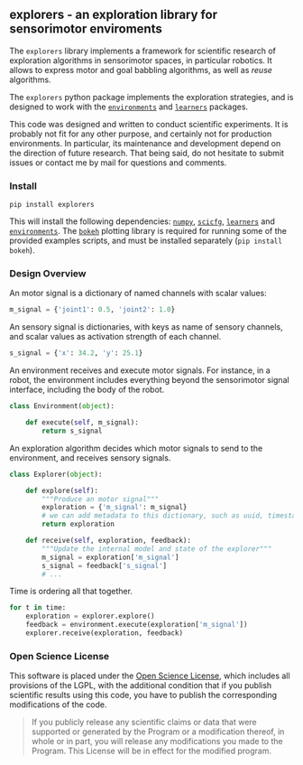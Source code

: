 ## explorers - an exploration library for sensorimotor enviroments

The `explorers` library implements a framework for scientific research of exploration algorithms in sensorimotor spaces, in particular robotics. It allows to express motor and goal babbling algorithms, as well as *reuse* algorithms.

The `explorers` python package implements the exploration strategies, and is designed to work with the [`environments`](https://github.com/humm/environments) and [`learners`](https://github.com/humm/learners) packages.

This code was designed and written to conduct scientific experiments. It is probably not fit for any other purpose, and certainly not for production environments. In particular, its maintenance and development depend on the direction of future research. That being said, do not hesitate to submit issues or contact me by mail for questions and comments.


### Install

```
pip install explorers
```

This will install the following dependencies: [`numpy`](http://www.numpy.org/), [`scicfg`](https://github.com/humm/scicfg), [`learners`](https://github.com/humm/learners) and [`environments`](https://github.com/humm/environments). The [`bokeh`](http://bokeh.pydata.org/) plotting library is required for running some of the provided examples scripts, and must be installed separately (`pip install bokeh`).


### Design Overview

An motor signal is a dictionary of named channels with scalar values:

```python
m_signal = {'joint1': 0.5, 'joint2': 1.0}
```

An sensory signal is dictionaries, with keys as name of sensory channels, and scalar values as activation strength of each channel.

```python
s_signal = {'x': 34.2, 'y': 25.1}
```

An environment receives and execute motor signals. For instance, in a robot, the environment includes everything beyond the sensorimotor signal interface, including the body of the robot.

```python
class Environment(object):

    def execute(self, m_signal):
        return s_signal
```

An exploration algorithm decides which motor signals to send to the environment, and receives sensory signals.

```python
class Explorer(object):

    def explore(self):
        """Produce an motor signal"""
        exploration = {'m_signal': m_signal}
        # we can add metadata to this dictionary, such as uuid, timestamp, etc.
        return exploration

    def receive(self, exploration, feedback):
        """Update the internal model and state of the explorer"""
        m_signal = exploration['m_signal']
        s_signal = feedback['s_signal']
        # ...
```

Time is ordering all that together.

```python
for t in time:
    exploration = explorer.explore()
    feedback = environment.execute(exploration['m_signal'])
    explorer.receive(exploration, feedback)
```


### Open Science License

This software is placed under the [Open Science License](http://fabien.benureau.com/openscience.html), which includes all provisions of the LGPL, with the additional condition that if you publish scientific results using this code, you have to publish the corresponding modifications of the code.

> If you publicly release any scientific claims or data that were supported or generated by the Program or a modification thereof, in whole or in part, you will release any modifications you made to the Program. This License will be in effect for the modified program.
